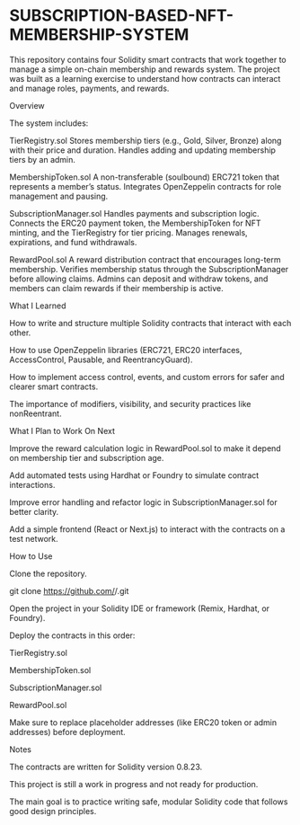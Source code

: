 # SUBSCRIPTION-BASED-NFT-MEMBERSHIP-SYSTEM
This repository contains four Solidity smart contracts that work together to manage a simple on-chain membership and rewards system. The project was built as a learning exercise to understand how contracts can interact and manage roles, payments, and rewards.

Overview

The system includes:

TierRegistry.sol
Stores membership tiers (e.g., Gold, Silver, Bronze) along with their price and duration.
Handles adding and updating membership tiers by an admin.

MembershipToken.sol
A non-transferable (soulbound) ERC721 token that represents a member’s status.
Integrates OpenZeppelin contracts for role management and pausing.

SubscriptionManager.sol
Handles payments and subscription logic.
Connects the ERC20 payment token, the MembershipToken for NFT minting, and the TierRegistry for tier pricing.
Manages renewals, expirations, and fund withdrawals.

RewardPool.sol
A reward distribution contract that encourages long-term membership.
Verifies membership status through the SubscriptionManager before allowing claims.
Admins can deposit and withdraw tokens, and members can claim rewards if their membership is active.

What I Learned

How to write and structure multiple Solidity contracts that interact with each other.

How to use OpenZeppelin libraries (ERC721, ERC20 interfaces, AccessControl, Pausable, and ReentrancyGuard).

How to implement access control, events, and custom errors for safer and clearer smart contracts.

The importance of modifiers, visibility, and security practices like nonReentrant.

What I Plan to Work On Next

Improve the reward calculation logic in RewardPool.sol to make it depend on membership tier and subscription age.

Add automated tests using Hardhat or Foundry to simulate contract interactions.

Improve error handling and refactor logic in SubscriptionManager.sol for better clarity.

Add a simple frontend (React or Next.js) to interact with the contracts on a test network.

How to Use

Clone the repository.

git clone https://github.com/<your-username>/<repo-name>.git


Open the project in your Solidity IDE or framework (Remix, Hardhat, or Foundry).

Deploy the contracts in this order:

TierRegistry.sol

MembershipToken.sol

SubscriptionManager.sol

RewardPool.sol

Make sure to replace placeholder addresses (like ERC20 token or admin addresses) before deployment.

Notes

The contracts are written for Solidity version 0.8.23.

This project is still a work in progress and not ready for production.

The main goal is to practice writing safe, modular Solidity code that follows good design principles.
